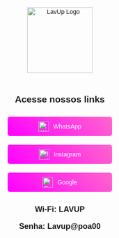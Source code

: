 <!DOCTYPE html>
<html lang="pt">
<head>
    <meta charset="UTF-8">
    <meta name="viewport" content="width=device-width, initial-scale=1.0">
    <title>LavUp Links</title>
    <style>
        body {
            font-family: Arial, sans-serif;
            text-align: center;
            padding: 20px;
        }
        .logo {
            width: 150px;
            margin-bottom: 20px;
        }
        .container {
            display: flex;
            flex-direction: column;
            align-items: center;
        }
        .btn {
            display: flex;
            align-items: center;
            justify-content: center;
            margin: 10px;
            padding: 10px 20px;
            text-decoration: none;
            color: white;
            background: linear-gradient(45deg, #ff00ff, #ff66cc);
            border-radius: 5px;
            width: 200px;
        }
        .btn img {
            width: 24px;
            height: 24px;
            margin-right: 10px;
        }
        .wifi {
            margin-top: 20px;
            font-size: 18px;
            font-weight: bold;
        }
    </style>
</head>
<body>
    <img src="logo.png" alt="LavUp Logo" class="logo">
    <h2>Acesse nossos links</h2>
    <div class="container">
        <a href="https://chat.whatsapp.com/Ka5jqSbgym48S0dF8p6JHr" class="btn" target="_blank">
            <img src="whatsapp.png" alt="WhatsApp">WhatsApp
        </a>
        <a href="https://www.instagram.com/lavup_poa_passodaareia" class="btn" target="_blank">
            <img src="instagram.png" alt="Instagram">Instagram
        </a>
        <a href="https://g.co/kgs/BgVM6tx" class="btn" target="_blank">
            <img src="google.png" alt="Google">Google
        </a>
    </div>
    <div class="wifi">
        <p>Wi-Fi: <strong>LAVUP</strong></p>
        <p>Senha: <strong>Lavup@poa00</strong></p>
    </div>
</body>
</html>
